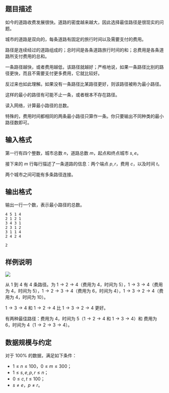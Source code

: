 ## 题目描述

如今的道路收费发展很快。道路的密度越来越大，因此选择最佳路径是很现实的问题。

城市的道路是双向的，每条道路有固定的旅行时间以及需要支付的费用。

路径是连续经过的道路组成的；总时间是各条道路旅行时间的和；总费用是各条道路所支付费用的总和。

一条路径越快，或者费用越低，该路径就越好；严格地说，如果一条路径比别的路径更快，而且不需要支付更多费用，它就比较好。

反过来也如此理解。如果没有一条路径比某路径更好，则该路径被称为最小路径。

这样的最小的路径有可能不止一条，或者根本不存在路径。

读入网络，计算最小路径的总数。

特殊的，费用时间都相同的两条最小路径只算作一条。你只要输出不同种类的最小路径数即可。

## 输入格式

第一行有四个整数，城市总数 $n$，道路总数 $m$，起点和终点城市 $s,e$。

接下来的 $m$ 行每行描述了一条道路的信息：两个端点 $p,r$，费用 $c$，以及时间 $t$。

两个城市之间可能有多条路径连接。

## 输出格式

输出一行一个数，表示最小路径的总数。



```input1
4 5 1 4
2 1 2 1
3 4 3 1
2 3 1 2
3 1 1 4
2 4 2 4
```


```output1
2
```

## 样例说明

![](file://pic1.jpg)

从 $1$ 到 $4$ 有 $4$ 条路径。为 $1\rightarrow 2\rightarrow 4$（费用为 $4$，时间为 $5$），$1\rightarrow 3\rightarrow 4$（费用为 $4$，时间为 $5$），$1\rightarrow 2\rightarrow 3\rightarrow 4$（费用为 $6$，时间为 $4$），$1\rightarrow 3\rightarrow 2\rightarrow 4$（费用为 $4$，时间为 $10$）。

$1\rightarrow 3\rightarrow 4$ 和 $1\rightarrow 2\rightarrow 4$ 比 $1\rightarrow 3\rightarrow 2\rightarrow 4$ 更好。

有两种最佳路径：费用为 $4$，时间为 $5$（$1\rightarrow 2\rightarrow 4$ 和 $1\rightarrow 3\rightarrow 4$）和 费用为 $6$，时间为 $4$（$1\rightarrow 2\rightarrow 3\rightarrow 4$）。

## 数据规模与约定

对于 $100\%$ 的数据，满足如下条件：

- $1≤n≤100$，$0\leq{m}\leq300$；
- $1\leq{s,e,p,r}\leq{n}$；
- $0\leq{c,t}\leq100$；
- $s\neq{e}$，$p\neq{r}$。



